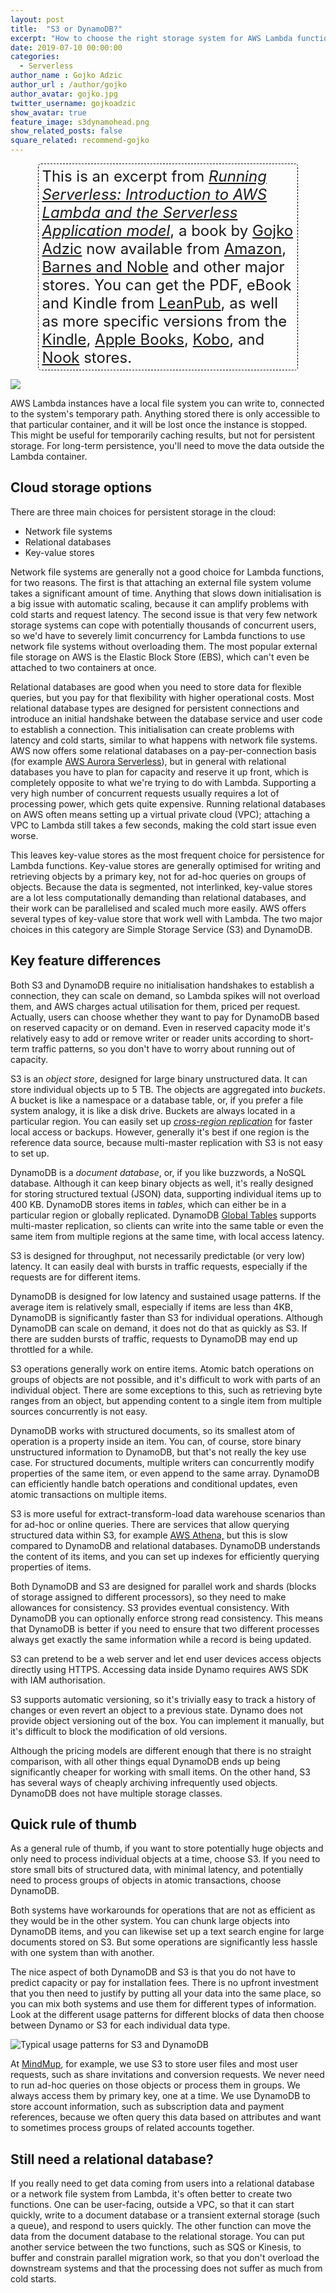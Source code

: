 ```yaml
---
layout: post
title:  "S3 or DynamoDB?"
excerpt: "How to choose the right storage system for AWS Lambda functions"
date: 2019-07-10 00:00:00
categories: 
  - Serverless
author_name : Gojko Adzic
author_url : /author/gojko
author_avatar: gojko.jpg
twitter_username: gojkoadzic
show_avatar: true
feature_image: s3dynamohead.png
show_related_posts: false
square_related: recommend-gojko
---
```


<div style="border: 1px dashed black; border-radius: 5px; padding: 5px; width: 80%; font-size:1.5rem; margin: auto;">
This is an excerpt from <i><a href="https://runningserverless.com">Running Serverless: Introduction to AWS Lambda and the Serverless Application model</a></i>, a book by <a href="https://gojko.net">Gojko Adzic</a> now available from <a href="https://amzn.to/30ilMm2">Amazon</a>, <a href="https://www.barnesandnoble.com/w/running-serverless-gojko-adzic/1132362694?ean=9780993088155">Barnes and Noble</a> and other major stores. You can get the PDF, eBook and Kindle
from <a href="https://leanpub.com/running-serverless/">LeanPub</a>, as well as more specific versions from
the <a href="https://amzn.to/2Fmtnbs">Kindle</a>, <a href="https://books.apple.com/us/book/running-serverless-introduction-to-aws-lambda-serverless/id1471835645">Apple Books</a>, <a href="https://www.kobo.com/ww/en/ebook/running-serverless-introduction-to-aws-lambda-and-the-serverless-application-model">Kobo</a>, and <a href="https://www.barnesandnoble.com/w/running-serverless-gojko-adzic/1132362694?ean=9780993088155">Nook</a> stores.
</div>

![](/img/s3dynamohead.png)

AWS Lambda instances have a local file system you can write to, connected to the system's temporary path. Anything stored there is only accessible to that particular container, and it will be lost once the instance is stopped. This might be useful for temporarily caching results, but not for persistent storage. For long-term persistence, you'll need to move the data outside the Lambda container.

## Cloud storage options 

There are three main choices for persistent storage in the cloud:

* Network file systems
* Relational databases
* Key-value stores

Network file systems are generally not a good choice for Lambda functions, for two reasons. The first is that attaching an external file system volume takes a significant amount of time. Anything that slows down initialisation is a big issue with automatic scaling, because it can amplify problems with cold starts and request latency. The second issue is that very few network storage systems can cope with potentially thousands of concurrent users, so we'd have to severely limit concurrency for Lambda functions to use network file systems without overloading them. The most popular external file storage on AWS is the Elastic Block Store (EBS), which can't even be attached to two containers at once. 

Relational databases are good when you need to store data for flexible queries, but you pay for that flexibility with higher operational costs. Most relational database types are designed for persistent connections and introduce an initial handshake between the database service and user code to establish a connection. This initialisation can create problems with latency and cold starts, similar to what happens with network file systems. AWS now offers some relational databases on a pay-per-connection basis (for example [AWS Aurora Serverless](https://aws.amazon.com/rds/aurora/serverless/)), but in general with relational databases you have to plan for capacity and reserve it up front, which is completely opposite to what we're trying to do with Lambda. Supporting a very high number of concurrent requests usually requires a lot of processing power, which gets quite expensive. Running relational databases on AWS often means setting up a virtual private cloud (VPC); attaching a VPC to Lambda still takes a few seconds, making the cold start issue even worse. 

This leaves key-value stores as the most frequent choice for persistence for Lambda functions. Key-value stores are generally optimised for writing and retrieving objects by a primary key, not for ad-hoc queries on groups of objects. Because the data is segmented, not interlinked, key-value stores are a lot less computationally demanding than relational databases, and their work can be parallelised and scaled much more easily. AWS offers several types of key-value store that work well with Lambda. The two major choices in this category are Simple Storage Service (S3) and DynamoDB. 



## Key feature differences

Both S3 and DynamoDB require no initialisation handshakes to establish a connection, they can scale on demand, so Lambda spikes will not overload them, and AWS charges actual utilisation for them, priced per request. Actually, users can choose whether they want to pay for DynamoDB based on reserved capacity or on demand. Even in reserved capacity mode it's relatively easy to add or remove writer or reader units according to short-term traffic patterns, so you don't have to worry about running out of capacity.

S3 is an _object store_, designed for large binary unstructured data. It can store individual objects up to 5 TB. The objects are aggregated into _buckets_. A bucket is like a namespace or a database table, or, if you prefer a file system analogy, it is like a disk drive. Buckets are always located in a particular region. You can easily set up [_cross-region replication_](https://docs.aws.amazon.com/AmazonS3/latest/dev/crr.html) for faster local access or backups. However, generally it's best if one region is the reference data source, because multi-master replication with S3 is not easy to set up.

DynamoDB is a _document database_, or, if you like buzzwords, a NoSQL database. Although it can keep binary objects as well, it's really designed for storing structured textual (JSON) data, supporting individual items up to 400 KB. DynamoDB stores items in _tables_, which can either be in a particular region or globally replicated. DynamoDB [Global Tables](https://aws.amazon.com/dynamodb/global-tables/) supports multi-master replication, so clients can write into the same table or even the same item from multiple regions at the same time, with local access latency.

S3 is designed for throughput, not necessarily predictable (or very low) latency. It can easily deal with bursts in traffic requests, especially if the requests are for different items. 

DynamoDB is designed for low latency and sustained usage patterns. If the average item is relatively small, especially if items are less than 4KB, DynamoDB is significantly faster than S3 for individual operations. Although DynamoDB can scale on demand, it does not do that as quickly as S3. If there are sudden bursts of traffic, requests to DynamoDB may end up throttled for a while.
 
S3 operations generally work on entire items. Atomic batch operations on groups of objects are not possible, and it's difficult to work with parts of an individual object. There are some exceptions to this, such as retrieving byte ranges from an object, but appending content to a single item from multiple sources concurrently is not easy. 

DynamoDB works with structured documents, so its smallest atom of operation is a property inside an item. You can, of course, store binary unstructured information to DynamoDB, but that's not really the key use case. For structured documents, multiple writers can concurrently modify properties of the same item, or even append to the same array. DynamoDB can efficiently handle batch operations and conditional updates, even atomic transactions on multiple items.

S3 is more useful for extract-transform-load data warehouse scenarios than for ad-hoc or online queries. There are services that allow querying structured data within S3, for example [AWS Athena,](https://aws.amazon.com/athena/) but this is slow compared to DynamoDB and relational databases. DynamoDB understands the content of its items, and you can set up indexes for efficiently querying properties of items. 

Both DynamoDB and S3 are designed for parallel work and shards (blocks of storage assigned to different processors), so they need to make allowances for consistency. S3 provides eventual consistency. With DynamoDB you can optionally enforce strong read consistency. This means that DynamoDB is better if you need to ensure that two different processes always get exactly the same information while a record is being updated. 

S3 can pretend to be a web server and let end user devices access objects directly using HTTPS. Accessing data inside Dynamo requires AWS SDK with IAM authorisation.

S3 supports automatic versioning, so it's trivially easy to track a history of changes or even revert an object to a previous state. Dynamo does not provide object versioning out of the box. You can implement it manually, but it's difficult to block the modification of old versions.

Although the pricing models are different enough that there is no straight comparison, with all other things equal DynamoDB ends up being significantly cheaper for working with small items. On the other hand, S3 has several ways of cheaply archiving infrequently used objects. DynamoDB does not have multiple storage classes.

## Quick rule of thumb

As a general rule of thumb, if you want to store potentially huge objects and only need to process individual objects at a time, choose S3. If you need to store small bits of structured data, with minimal latency, and potentially need to process groups of objects in atomic transactions, choose DynamoDB. 

Both systems have workarounds for operations that are not as efficient as they would be in the other system. You can chunk large objects into DynamoDB items, and you can likewise set up a text search engine for large documents stored on S3. But some operations are significantly less hassle with one system than with another. 

The nice aspect of both DynamoDB and S3 is that you do not have to predict capacity or pay for installation fees. There is no upfront investment that you then need to justify by putting all your data into the same place, so you can mix both systems and use them for different types of information. Look at the different usage patterns for different blocks of data then choose between Dynamo or S3 for each individual data type. 

![Typical usage patterns for S3 and DynamoDB](/img/s3ordynamo.png)

At [MindMup](https://www.mindmup.com), for example, we use S3 to store user files and most user requests, such as share invitations and conversion requests. We never need to run ad-hoc queries on those objects or process them in groups. We always access them by primary key, one at a time. We use DynamoDB to store account information, such as subscription data and payment references, because we often query this data based on attributes and want to sometimes process groups of related accounts together. 

## Still need a relational database? 
 
If you really need to get data coming from users into a relational database or a network file system from Lambda, it's often better to create two functions. One can be user-facing, outside a VPC, so that it can start quickly, write to a document database or a transient external storage (such a queue), and respond to users quickly. The other function can move the data from the document database to the relational storage. You can put another service between the two functions, such as SQS or Kinesis, to buffer and constrain parallel migration work, so that you don't overload the downstream systems and that the processing does not suffer as much from cold starts.

